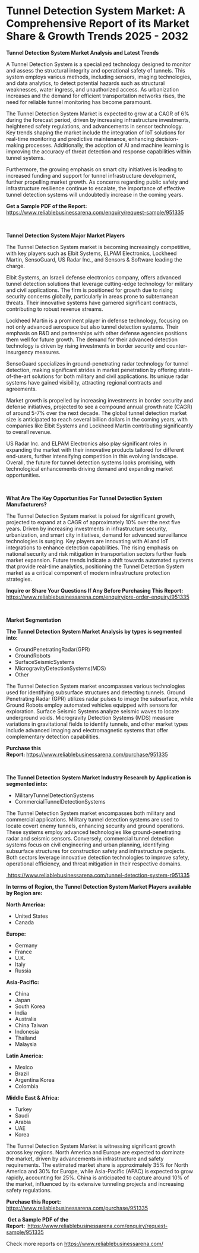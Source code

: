 <p><h1>Tunnel Detection System Market: A Comprehensive Report of its Market Share & Growth Trends 2025 - 2032</h1></p><p><strong>Tunnel Detection System Market Analysis and Latest Trends</strong></p>
<p><p>A Tunnel Detection System is a specialized technology designed to monitor and assess the structural integrity and operational safety of tunnels. This system employs various methods, including sensors, imaging technologies, and data analytics, to detect potential hazards such as structural weaknesses, water ingress, and unauthorized access. As urbanization increases and the demand for efficient transportation networks rises, the need for reliable tunnel monitoring has become paramount.</p><p>The Tunnel Detection System Market is expected to grow at a CAGR of 6% during the forecast period, driven by increasing infrastructure investments, heightened safety regulations, and advancements in sensor technology. Key trends shaping the market include the integration of IoT solutions for real-time monitoring and predictive maintenance, enhancing decision-making processes. Additionally, the adoption of AI and machine learning is improving the accuracy of threat detection and response capabilities within tunnel systems.</p><p>Furthermore, the growing emphasis on smart city initiatives is leading to increased funding and support for tunnel infrastructure development, further propelling market growth. As concerns regarding public safety and infrastructure resilience continue to escalate, the importance of effective tunnel detection systems will undoubtedly increase in the coming years.</p></p>
<p><strong>Get a Sample PDF of the Report:&nbsp;</strong> <a href="https://www.reliablebusinessarena.com/enquiry/request-sample/951335?utm_campaign=3173&utm_medium=2&utm_source=Github&utm_content=ia&utm_term=06032025&utm_id=tunnel-detection-system">https://www.reliablebusinessarena.com/enquiry/request-sample/951335</a></p>
<p>&nbsp;</p>
<p><strong>Tunnel Detection System Major Market Players</strong></p>
<p><p>The Tunnel Detection System market is becoming increasingly competitive, with key players such as Elbit Systems, ELPAM Electronics, Lockheed Martin, SensoGuard, US Radar Inc., and Sensors & Software leading the charge. </p><p>Elbit Systems, an Israeli defense electronics company, offers advanced tunnel detection solutions that leverage cutting-edge technology for military and civil applications. The firm is positioned for growth due to rising security concerns globally, particularly in areas prone to subterranean threats. Their innovative systems have garnered significant contracts, contributing to robust revenue streams.</p><p>Lockheed Martin is a prominent player in defense technology, focusing on not only advanced aerospace but also tunnel detection systems. Their emphasis on R&D and partnerships with other defense agencies positions them well for future growth. The demand for their advanced detection technology is driven by rising investments in border security and counter-insurgency measures.</p><p>SensoGuard specializes in ground-penetrating radar technology for tunnel detection, making significant strides in market penetration by offering state-of-the-art solutions for both military and civil applications. Its unique radar systems have gained visibility, attracting regional contracts and agreements.</p><p>Market growth is propelled by increasing investments in border security and defense initiatives, projected to see a compound annual growth rate (CAGR) of around 5-7% over the next decade. The global tunnel detection market size is anticipated to reach several billion dollars in the coming years, with companies like Elbit Systems and Lockheed Martin contributing significantly to overall revenue.</p><p>US Radar Inc. and ELPAM Electronics also play significant roles in expanding the market with their innovative products tailored for different end-users, further intensifying competition in this evolving landscape. Overall, the future for tunnel detection systems looks promising, with technological enhancements driving demand and expanding market opportunities.</p></p>
<p>&nbsp;</p>
<p><strong>What Are The Key Opportunities For Tunnel Detection System Manufacturers?</strong></p>
<p><p>The Tunnel Detection System market is poised for significant growth, projected to expand at a CAGR of approximately 10% over the next five years. Driven by increasing investments in infrastructure security, urbanization, and smart city initiatives, demand for advanced surveillance technologies is surging. Key players are innovating with AI and IoT integrations to enhance detection capabilities. The rising emphasis on national security and risk mitigation in transportation sectors further fuels market expansion. Future trends indicate a shift towards automated systems that provide real-time analytics, positioning the Tunnel Detection System market as a critical component of modern infrastructure protection strategies.</p></p>
<p><strong>Inquire or Share Your Questions If Any Before Purchasing This Report:</strong> <a href="https://www.reliablebusinessarena.com/enquiry/pre-order-enquiry/951335?utm_campaign=3173&utm_medium=2&utm_source=Github&utm_content=ia&utm_term=06032025&utm_id=tunnel-detection-system">https://www.reliablebusinessarena.com/enquiry/pre-order-enquiry/951335</a></p>
<p>&nbsp;</p>
<p><strong>Market Segmentation</strong></p>
<p><strong>The Tunnel Detection System Market Analysis by types is segmented into:</strong></p>
<p><ul><li>GroundPenetratingRadar(GPR)</li><li>GroundRobots</li><li>SurfaceSeismicSystems</li><li>MicrogravityDetectionSystems(MDS)</li><li>Other</li></ul></p>
<p><p>The Tunnel Detection System market encompasses various technologies used for identifying subsurface structures and detecting tunnels. Ground Penetrating Radar (GPR) utilizes radar pulses to image the subsurface, while Ground Robots employ automated vehicles equipped with sensors for exploration. Surface Seismic Systems analyze seismic waves to locate underground voids. Microgravity Detection Systems (MDS) measure variations in gravitational fields to identify tunnels, and other market types include advanced imaging and electromagnetic systems that offer complementary detection capabilities.</p></p>
<p><strong>Purchase this Report:&nbsp;</strong><a href="https://www.reliablebusinessarena.com/purchase/951335?utm_campaign=3173&utm_medium=2&utm_source=Github&utm_content=ia&utm_term=06032025&utm_id=tunnel-detection-system">https://www.reliablebusinessarena.com/purchase/951335</a></p>
<p>&nbsp;</p>
<p><strong>The Tunnel Detection System Market Industry Research by Application is segmented into:</strong></p>
<p><ul><li>MilitaryTunnelDetectionSystems</li><li>CommercialTunnelDetectionSystems</li></ul></p>
<p><p>The Tunnel Detection System market encompasses both military and commercial applications. Military tunnel detection systems are used to locate covert enemy tunnels, enhancing security and ground operations. These systems employ advanced technologies like ground-penetrating radar and seismic sensors. Conversely, commercial tunnel detection systems focus on civil engineering and urban planning, identifying subsurface structures for construction safety and infrastructure projects. Both sectors leverage innovative detection technologies to improve safety, operational efficiency, and threat mitigation in their respective domains.</p></p>
<p><a href="https://www.reliablebusinessarena.com/tunnel-detection-system-r951335?utm_campaign=3173&utm_medium=2&utm_source=Github&utm_content=ia&utm_term=06032025&utm_id=tunnel-detection-system">&nbsp;https://www.reliablebusinessarena.com/tunnel-detection-system-r951335</a></p>
<p><strong>In terms of Region, the Tunnel Detection System Market Players available by Region are:</strong></p>
<p>
    <p> <strong> North America: </strong>
        <ul>
            <li>United States</li>
            <li>Canada</li>
        </ul>
        </p> 
    <p> <strong> Europe: </strong>
        <ul>
            <li>Germany</li>
            <li>France</li>
            <li>U.K.</li>
            <li>Italy</li>
            <li>Russia</li>
        </ul>
        </p> 
    <p> <strong> Asia-Pacific: </strong>
        <ul>
            <li>China</li>
            <li>Japan</li>
            <li>South Korea</li>
            <li>India</li>
            <li>Australia</li>
            <li>China Taiwan</li>
            <li>Indonesia</li>
            <li>Thailand</li>
            <li>Malaysia</li>
        </ul>
        </p> 
    <p> <strong> Latin America: </strong>
        <ul>
            <li>Mexico</li>
            <li>Brazil</li>
            <li>Argentina Korea</li>
            <li>Colombia</li>
        </ul>
        </p> 
    <p> <strong> Middle East & Africa: </strong>
        <ul>
            <li>Turkey</li>
            <li>Saudi</li>
            <li>Arabia</li>
            <li>UAE</li>
            <li>Korea</li>
        </ul>
    </p>
    </p>
<p><p>The Tunnel Detection System Market is witnessing significant growth across key regions. North America and Europe are expected to dominate the market, driven by advancements in infrastructure and safety requirements. The estimated market share is approximately 35% for North America and 30% for Europe, while Asia-Pacific (APAC) is expected to grow rapidly, accounting for 25%. China is anticipated to capture around 10% of the market, influenced by its extensive tunneling projects and increasing safety regulations.</p></p>
<p><strong>Purchase this Report: </strong><a href="https://www.reliablebusinessarena.com/purchase/951335?utm_campaign=3173&utm_medium=2&utm_source=Github&utm_content=ia&utm_term=06032025&utm_id=tunnel-detection-system">https://www.reliablebusinessarena.com/purchase/951335</a></p>
<p>&nbsp;<strong>Get a Sample PDF of the Report:&nbsp;&nbsp;</strong><a href="https://www.reliablebusinessarena.com/enquiry/request-sample/951335?utm_campaign=3173&utm_medium=2&utm_source=Github&utm_content=ia&utm_term=06032025&utm_id=tunnel-detection-system">https://www.reliablebusinessarena.com/enquiry/request-sample/951335</a></p>
<p><strong></strong></p>
<p>Check more reports on <a href="https://www.reliablebusinessarena.com/?utm_campaign=3173&utm_medium=2&utm_source=Github&utm_content=ia&utm_term=06032025&utm_id=tunnel-detection-system">https://www.reliablebusinessarena.com/</a></p>